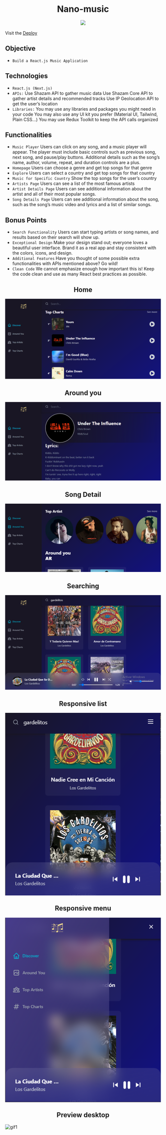 <h1 align="center"> Nano-music </h1>

   <p align="center">
   <img src="https://img.shields.io/badge/STATUS-DEPLOY-brightgreen">
   </p>

Visit the [Deploy](https://nano-music.netlify.app)

## Objective

- `Build a React.js Music Application`

## Technologies

- `React.js (Next.js)`
- `APIs:`
  Use Shazam API to gather music data
  Use Shazam Core API to gather artist details and recommended tracks
  Use IP Geolocation API to get the user’s location
- `Libraries:`
  You may use any libraries and packages you might need in your code
  You may also use any UI kit you prefer (Material UI, Tailwind, Plain CSS…)
  You may use Redux Toolkit to keep the API calls organized

## Functionalities

- `Music Player`
  Users can click on any song, and a music player will appear. The player must include basic controls such as previous song, next song, and pause/play buttons. Additional details such as the song’s name, author, volume, repeat, and duration controls are a plus.
- `Homepage`
  Users can choose a genre and get top songs for that genre
- `Explore`
  Users can select a country and get top songs for that country
- `Music for Specific Country`
   Show the top songs for the user’s country
- `Artists Page`
   Users can see a list of the most famous artists
- `Artist Details Page`
   Users can see additional information about the artist and all of their most popular songs.
- `Song Details Page`
  Users can see additional information about the song, such as the song’s music video and lyrics and a list of similar songs.

## Bonus Points

- `Search Functionality`
  Users can start typing artists or song names, and results based on their search will show up.
- `Exceptional Design`
   Make your design stand out; everyone loves a beautiful user interface. Brand it as a real app and stay consistent with the colors, icons, and design.
- `Additional Features`
  Have you thought of some possible extra functionalities with APIs mentioned above? Go wild!
- `Clean Code`
  We cannot emphasize enough how important this is! Keep the code clean and use as many React best practices as possible.

<h2 align="center"> Home </h2>

![preview1](https://raw.githubusercontent.com/Nanomarquez/nano-music/Nano/src/assets/preview1.PNG)

<h2 align="center"> Around you </h2>

![preview2](https://raw.githubusercontent.com/Nanomarquez/nano-music/Nano/src/assets/preview2.PNG)

<h2 align="center"> Song Detail </h2>

![preview3](https://raw.githubusercontent.com/Nanomarquez/nano-music/Nano/src/assets/preview3.PNG)


<h2 align="center"> Searching </h2>

![preview4](https://raw.githubusercontent.com/Nanomarquez/nano-music/Nano/src/assets/preview4.PNG)

<h2 align="center"> Responsive list </h2>
<p align="center">
<img align="center" alt="preview1" src="https://raw.githubusercontent.com/Nanomarquez/nano-music/Nano/src/assets/preview5.PNG"/>
</p>

<h2 align="center"> Responsive menu </h2>
<p align="center">
<img align="center" alt="preview1" src="https://raw.githubusercontent.com/Nanomarquez/nano-music/Nano/src/assets/preview6.PNG"/>
</p>
<h2 align="center"> Preview desktop </h2>

![gif1](https://raw.githubusercontent.com/Nanomarquez/nano-music/Nano/src/assets/Animation1.gif)

